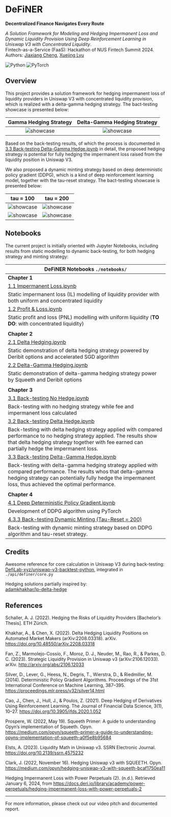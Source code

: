 # DeFiNER
**Decentralized Finance Navigates Every Route**

*A Solution Framework for Modeling and Hedging Impermanent Loss and
Dynamic Liquidity Provision Using Deep Reinforcement Learning
in Uniswap V3 with Concentrated Liquidity*.      
Fintech-as-a-Service (FaaS): Hackathon of NUS Fintech Summit 2024.     
Authors: 
[Jiaxiang Cheng](https://www.linkedin.com/in/jiaxiang-cheng/),
[Xuejing Lyu](https://www.linkedin.com/in/xuejing-lyu-752297178/)

<img alt="Python" src="https://img.shields.io/badge/python-%2314354C.svg?style=for-the-badge&logo=python&logoColor=white"/> <img alt="PyTorch" src="https://img.shields.io/badge/PyTorch-%23EE4C2C.svg?style=for-the-badge&logo=PyTorch&logoColor=white" />

## Overview

This project provides a solution framework for hedging impermanent loss of liquidity
providers in Uniswap V3 with concentrated liquidity provision, which is realized
with a delta-gamma hedging strategy. The bact-testing showcase is presented below:

[//]: # (![showcase]&#40;img/back-testing_delta-gamma_rounded.png&#41;)

|         Gamma Hedging Strategy          |             Delta-Gamma Hedging Strategy              |
|:---------------------------------------:|:-----------------------------------------------------:|
| ![showcase](img/back-testing_gamma.png) | ![showcase](img/back-testing_delta-gamma_rounded.png) |

[//]: # (![showcase]&#40;img/back-testing_delta-gamma.png&#41;)

Based on the back-testing results, 
of which the process is documented in 
[3.3 Back-testing Delta-Gamma Hedge.ipynb](https://github.com/jiaxiang-cheng/definer/blob/34541a261b500138453757c3da131004d91a774a/notebooks/3.3%20Back-testing%20Delta-Gamma%20Hedge.ipynb) 
in detail,
the proposed hedging strategy is potential for
fully hedging the impermanent loss raised from the liquidity position in Uniswap V3.

We also proposed a dynamic minting strategy based on deep deterministic policy
gradient (DDPG), which is a kind of deep reinforcement learning model, together with
the tau-reset strategy. The bact-testing showcase is presented below:

[//]: # (![showcase]&#40;img/dynamic_minting_tau100.png&#41;)

[//]: # (![showcase]&#40;img/dynamic_minting_fee_tau100.png&#41;)

|                    tau = 100                    |                    tau = 200                    |
|:-----------------------------------------------:|:-----------------------------------------------:|
|   ![showcase](img/dynamic_minting_tau100.png)   |   ![showcase](img/dynamic_minting_tau200.png)   |
| ![showcase](img/dynamic_minting_fee_tau100.png) | ![showcase](img/dynamic_minting_fee_tau200.png) |


## Notebooks

The current project is initially oriented with Jupyter Notebooks, 
including results from static modelling to dynamic back-testing, for both
hedging strategy and minting strategy:

| DeFiNER Notebooks  `./notebooks/`                                                                                                                                                                                                  | 
|------------------------------------------------------------------------------------------------------------------------------------------------------------------------------------------------------------------------------------|
| **Chapter 1**                                                                                                                                                                                                                      | 
| [1.1 Impermanent Loss.ipynb](https://github.com/jiaxiang-cheng/definer/blob/45f8c8d35d231ff8551f2524bb1b65db00dd3106/notebooks/1.1%20Impermanent%20Loss.ipynb)                                                                     | 
| Static impermanent loss (IL) modelling of liquidity provider with both uniform and concentrated liquidity                                                                                                                          | 
| [1.2 Profit & Loss.ipynb](https://github.com/jiaxiang-cheng/definer/blob/45f8c8d35d231ff8551f2524bb1b65db00dd3106/notebooks/1.2%20Profit%20%26%20Loss.ipynb)                                                                       | 
| Static profit and loss (PNL) modelling with uniform liquidity (**TO DO**: with concentrated liquidity)                                                                                                                             | 
|                                                                                                                                                                                                                                    | 
| **Chapter 2**                                                                                                                                                                                                                      | 
| [2.1 Delta Hedging.ipynb](https://github.com/jiaxiang-cheng/definer/blob/45f8c8d35d231ff8551f2524bb1b65db00dd3106/notebooks/2.1%20Delta%20Hedging.ipynb)                                                                           | 
| Static demonstration of delta hedging strategy powered by Deribit options and accelerated SGD algorithm                                                                                                                            | 
| [2.2 Delta-Gamma Hedging.ipynb](https://github.com/jiaxiang-cheng/definer/blob/45f8c8d35d231ff8551f2524bb1b65db00dd3106/notebooks/2.2%20Delta-Gamma%20Hedging.ipynb)                                                               | 
| Static demonstration of delta-gamma hedging strategy power by Squeeth and Deribit options                                                                                                                                          | 
|                                                                                                                                                                                                                                    | 
| **Chapter 3**                                                                                                                                                                                                                      | 
| [3.1 Back-testing No Hedge.ipynb](https://github.com/jiaxiang-cheng/definer/blob/45f8c8d35d231ff8551f2524bb1b65db00dd3106/notebooks/3.1%20Back-testing%20No%20Hedge.ipynb)                                                         | 
| Back-testing with no hedging strategy while fee and impermanent loss calculated                                                                                                                                                    | 
| [3.2 Back-testing Delta Hedge.ipynb](https://github.com/jiaxiang-cheng/definer/blob/45f8c8d35d231ff8551f2524bb1b65db00dd3106/notebooks/3.2%20Back-testing%20Delta%20Hedge.ipynb)                                                   | 
| Back-testing with delta hedging strategy applied with compared performance to no hedging strategy applied. The results show that delta hedging strategy together with fee earned can partially hedge the impermanent loss.         | 
| [3.3 Back-testing Delta-Gamma Hedge.ipynb](https://github.com/jiaxiang-cheng/definer/blob/41c71bfdfbbd5987fc360935072ff82574e231b1/notebooks/3.3%20Back-testing%20Delta-Gamma%20Hedge.ipynb)                                       | 
| Back-testing with delta-gamma hedging strategy applied with compared performance. The results whos that delta-gamma hedging strategy can potentially fully hedge the impermanent loss, thus achieved the optimal performance.      | 
|                                                                                                                                                                                                                                    | 
| **Chapter 4**                                                                                                                                                                                                                      | 
| [4.1 Deep Deterministic Policy Gradient.ipynb](https://github.com/jiaxiang-cheng/definer/blob/45f8c8d35d231ff8551f2524bb1b65db00dd3106/notebooks/4.1%20Deep%20Deterministic%20Policy%20Gradient%20Development.ipynb)               | 
| Development of DDPG algorithm using PyTorch                                                                                                                                                                                        | 
| [4.3.3 Back-testing Dynamic Minting (Tau-Reset = 200)](https://github.com/jiaxiang-cheng/definer/blob/41c71bfdfbbd5987fc360935072ff82574e231b1/notebooks/4.3.3%20Back-testing%20Dynamic%20Minting%20(Tau-Reset%20%3D%20200).ipynb) | 
| Back-testing with dynamic minting strategy based on DDPG algorithm and tau-reset strategy.                                                                                                                                         |

## Credits

Awesome reference for core calculation in Uniswap V3 during back-testing:    
[DefiLab-xyz/uniswap-v3-backtest-python](https://github.com/DefiLab-xyz/uniswap-v3-backtest-python), integrated in `./api/definer/core.py`

Hedging solutions partially inspired by:    
[adamkhakhar/lp-delta-hedge](https://github.com/adamkhakhar/lp-delta-hedge)

## References

Schaller, A. J. (2022). Hedging the Risks of Liquidity Providers [Bachelor’s Thesis]. ETH Zürich.

Khakhar, A., & Chen, X. (2022). Delta Hedging Liquidity Positions on Automated Market Makers (arXiv:2208.03318). arXiv. https://doi.org/10.48550/arXiv.2208.03318

Fan, Z., Marmolejo-Cossío, F., Moroz, D. J., Neuder, M., Rao, R., & Parkes, D. C. (2023). Strategic Liquidity Provision in Uniswap v3 (arXiv:2106.12033). arXiv. http://arxiv.org/abs/2106.12033

Silver, D., Lever, G., Heess, N., Degris, T., Wierstra, D., & Riedmiller, M. (2014). Deterministic Policy Gradient Algorithms. Proceedings of the 31st International Conference on Machine Learning, 387–395. https://proceedings.mlr.press/v32/silver14.html

Cao, J., Chen, J., Hull, J., & Poulos, Z. (2021). Deep Hedging of Derivatives Using Reinforcement Learning. The Journal of Financial Data Science, 3(1), 10–27. https://doi.org/10.3905/jfds.2020.1.052

Prospere, W. (2022, May 19). Squeeth Primer: A guide to understanding Opyn’s implementation of Squeeth. Opyn. https://medium.com/opyn/squeeth-primer-a-guide-to-understanding-opyns-implementation-of-squeeth-a0f5e8b95684

Elsts, A. (2023). Liquidity Math in Uniswap v3. SSRN Electronic Journal. https://doi.org/10.2139/ssrn.4575232

Clark, J. (2022, November 16). Hedging Uniswap v3 with SQUEETH. Opyn. https://medium.com/opyn/hedging-uniswap-v3-with-squeeth-bcaf1750ea11

Hedging Impermanent Loss with Power Perpetuals (2). (n.d.). Retrieved January 6, 2024, from https://docs.deri.io/library/academy/power-perpetuals/hedging-impermanent-loss-with-power-perpetuals-2

-----

For more information, please check out our video pitch and documented report.

[//]: # (```)

[//]: # (pip install "fastapi[all]")

[//]: # (```)

[//]: # (```)

[//]: # (uvicorn main:app --reload)

[//]: # (```)
[//]: # (http://127.0.0.1:8000    )
[//]: # (http://127.0.0.1:8000/docs)